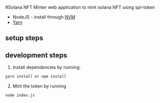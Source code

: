 #Solana NFT Minter
web application to mint solana NFT using spl-token
- NodeJS - install through [NVM](https://github.com/nvm-sh/nvm)
- [Yarn](https://classic.yarnpkg.com/lang/en/docs/install/)
## setup steps
## development steps

1. Install dependencies by running:

```bash
yarn install or npm install
```

2. Mint the token by running
```bash
node index.js
```
